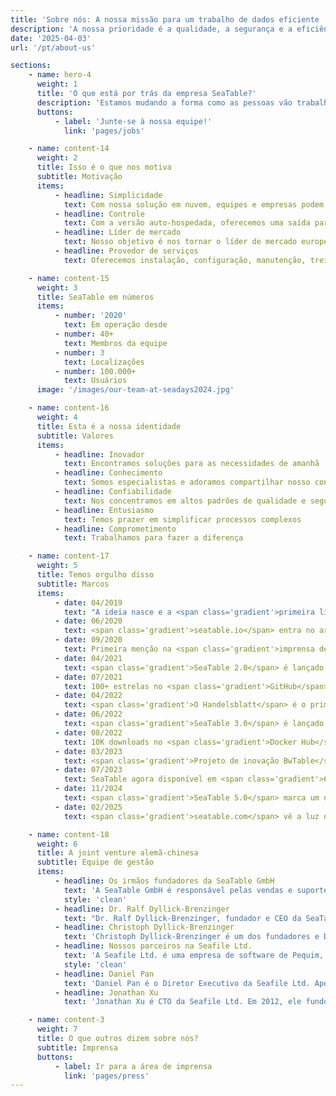 ```yaml
---
title: 'Sobre nós: A nossa missão para um trabalho de dados eficiente | SeaTable'
description: 'A nossa prioridade é a qualidade, a segurança e a eficiência. Conheça a nossa equipa e a nossa missão de nos tornarmos o líder do mercado europeu.'
date: '2025-04-03'
url: '/pt/about-us'

sections:
    - name: hero-4
      weight: 1
      title: 'O que está por trás da empresa SeaTable?'
      description: 'Estamos mudando a forma como as pessoas vão trabalhar com dados no futuro.'
      buttons:
          - label: 'Junte-se à nossa equipe!'
            link: 'pages/jobs'

    - name: content-14
      weight: 2
      title: Isso é o que nos motiva
      subtitle: Motivação
      items:
          - headline: Simplicidade
            text: Com nossa solução em nuvem, equipes e empresas podem organizar seus dados e informações de forma mais eficiente em minutos e sem conhecimento técnico
          - headline: Controle
            text: Com a versão auto-hospedada, oferecemos uma saída para a dependência. Tenha controle total sobre seus dados e processos.
          - headline: Líder de mercado
            text: Nosso objetivo é nos tornar o líder de mercado europeu em soluções low-code. Trabalhamos para isso todos os dias.
          - headline: Provedor de serviços
            text: Oferecemos instalação, configuração, manutenção, treinamento e operação para empresas de todos os tamanhos.

    - name: content-15
      weight: 3
      title: SeaTable em números
      items:
          - number: '2020'
            text: Em operação desde
          - number: 40+
            text: Membros da equipe
          - number: 3
            text: Localizações
          - number: 100.000+
            text: Usuários
      image: '/images/our-team-at-seadays2024.jpg'

    - name: content-16
      weight: 4
      title: Esta é a nossa identidade
      subtitle: Valores
      items:
          - headline: Inovador
            text: Encontramos soluções para as necessidades de amanhã
          - headline: Conhecimento
            text: Somos especialistas e adoramos compartilhar nosso conhecimento
          - headline: Confiabilidade
            text: Nos concentramos em altos padrões de qualidade e segurança de dados
          - headline: Entusiasmo
            text: Temos prazer em simplificar processos complexos
          - headline: Comprometimento
            text: Trabalhamos para fazer a diferença

    - name: content-17
      weight: 5
      title: Temos orgulho disso
      subtitle: Marcos
      items:
          - date: 04/2019
            text: "A ideia nasce e a <span class='gradient'>primeira linha de código-fonte</span> é escrita"
          - date: 06/2020
            text: <span class='gradient'>seatable.io</span> entra no ar
          - date: 09/2020
            text: Primeira menção na <span class='gradient'>imprensa de TI alemã</span>
          - date: 04/2021
            text: <span class='gradient'>SeaTable 2.0</span> é lançado
          - date: 07/2021
            text: 100+ estrelas no <span class='gradient'>GitHub</span>
          - date: 04/2022
            text: <span class='gradient'>O Handelsblatt</span> é o primeiro jornal nacional alemão a reportar sobre a SeaTable
          - date: 06/2022
            text: <span class='gradient'>SeaTable 3.0</span> é lançado
          - date: 08/2022
            text: 10K downloads no <span class='gradient'>Docker Hub</span>
          - date: 03/2023
            text: <span class='gradient'>Projeto de inovação BwTable</span> com as forças armadas alemãs
          - date: 07/2023
            text: SeaTable agora disponível em <span class='gradient'>6 idiomas diferentes</span>
          - date: 11/2024
            text: <span class='gradient'>SeaTable 5.0</span> marca um novo marco no mundo no-code
          - date: 02/2025
            text: <span class='gradient'>seatable.com</span> vê a luz do dia

    - name: content-18
      weight: 6
      title: A joint venture alemã-chinesa
      subtitle: Equipe de gestão
      items:
          - headline: Os irmãos fundadores da SeaTable GmbH
            text: 'A SeaTable GmbH é responsável pelas vendas e suporte da SeaTable, bem como pela operação da SeaTable Cloud.<br/><br/> A SeaTable GmbH foi fundada em julho de 2020 pelos irmãos Dr. Ralf Dyllick-Brenzinger e Christoph Dyllick-Brenzinger. Eles também são os diretores administrativos da empresa.'
            style: 'clean'
          - headline: Dr. Ralf Dyllick-Brenzinger
            text: "Dr. Ralf Dyllick-Brenzinger, fundador e CEO da SeaTable, é ex-consultor de gestão do Boston Consulting Group. Seu foco de consultoria era finanças, o que o levou a projetos nos Emirados Árabes Unidos. Em 2014, ele e seu irmão Christoph fundaram a datamate GmbH & Co. KG para distribuir tanto sistemas de servidor open source quanto a solução de nuvem privada Seafile Server.<br/><br/>Ralf estudou administração de empresas na Universidade de St. Gallen e obteve seu doutorado na École Polytechnique Fédérale de Lausanne (EPFL) por sua tese intitulada 'Formação de Estratégia Energética no Oriente Médio e Norte da África'."
          - headline: Christoph Dyllick-Brenzinger
            text: 'Christoph Dyllick-Brenzinger é um dos fundadores e Diretor de Produto da SeaTable. Após vários anos como consultor de gestão no ambiente SAP para grandes corporações europeias, fundou a empresa conjunta datamate GmbH & Co. KG.<br/><br/>Christoph estudou economia na Universidade de Mannheim e é um entusiasta desenvolvedor de software desde sua juventude. Em 2000, com apenas 17 anos (e como o participante mais jovem do campo), ele conquistou o título de Campeão Europeu de Mensageiros de Bicicleta por equipes.'
          - headline: Nossos parceiros na Seafile Ltd.
            text: 'A Seafile Ltd. é uma empresa de software de Pequim, China. A Seafile Ltd. vem desenvolvendo o aplicativo low-code SeaTable desde 2019. A Seafile Ltd. foi fundada por Daniel Pan e Jonathan Xu em 2012 para comercializar o software desenvolvido internamente Seafile Server.<br/><br/>O Seafile Server é uma solução empresarial de sincronização e compartilhamento de arquivos que é particularmente popular no setor universitário e de pesquisa europeu. O Seafile Server está disponível em duas edições. A Edição Comunitária do Seafile Server é open source; a Edição Profissional do Seafile Server é distribuída sob licença proprietária.<br/><br/>A Seafile Ltd. detém uma participação de 50% na SeaTable GmbH. Não está envolvida direta ou indiretamente na gestão.'
            style: 'clean'
          - headline: Daniel Pan
            text: 'Daniel Pan é o Diretor Executivo da Seafile Ltd. Apenas dois anos após terminar seus estudos, ele fundou a Seafile Ltd junto com Jonathan Xu. Durante seus estudos, os dois futuros fundadores já haviam começado a desenvolver sua própria solução de sincronização de arquivos.<br/><br/>Daniel é formado pela Universidade Tsinghua em Pequim, China.'
          - headline: Jonathan Xu
            text: 'Jonathan Xu é CTO da Seafile Ltd. Em 2012, ele fundou a Seafile Ltd. junto com Daniel Pan para continuar desenvolvendo e comercializando o software de sincronização de arquivos Seafile, no qual os dois vinham trabalhando juntos desde seus dias de universidade.<br/><br/>Jonathan é formado pela Universidade Tsinghua em Pequim, China.'

    - name: content-3
      weight: 7
      title: O que outros dizem sobre nós?
      subtitle: Imprensa
      buttons:
          - label: Ir para a área de imprensa
            link: 'pages/press'
---
```

